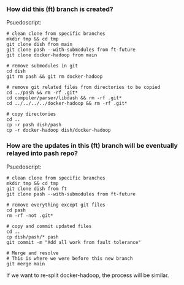 ### How did this (ft) branch is created?

Psuedoscript:
```
# clean clone from specific branches
mkdir tmp && cd tmp
git clone dish from main
git clone pash --with-submodules from ft-future
git clone docker-hadoop from main

# remove submodules in git
cd dish
git rm pash && git rm docker-hadoop

# remove git related files from directories to be copied
cd ../pash && rm -rf .git*
cd compiler/parser/libdash && rm -rf .git*
cd ../../../../docker-hadoop && rm -rf .git*

# copy directories
cd ..
cp -r pash dish/pash
cp -r docker-hadoop dish/docker-hadoop
```

### How are the updates in this (ft) branch will be eventually relayed into pash repo?

Psuedoscript:
```
# clean clone from specific branches
mkdir tmp && cd tmp
git clone dish from ft
git clone pash --with-submodules from ft-future

# remove everything except git files
cd pash
rm -rf -not .git*

# copy and commit updated files
cd ..
cp dish/pash/* pash
git commit -m "Add all work from fault tolerance"

# Merge and resolve
# This is where we were before this new branch
git merge main
```

If we want to re-split docker-hadoop, the process will be similar.
